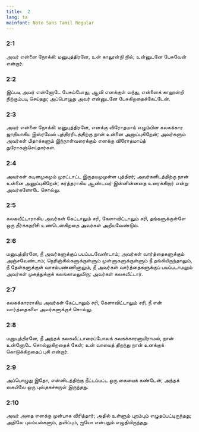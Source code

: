 ```yaml
---
title:  2
lang: ta
mainfont: Noto Sans Tamil Regular
---
```


###  2:1

அவர் என்னை நோக்கி: மனுபுத்திரனே, உன் காலூன்றி நில்; உன்னுடனே பேசுவேன் என்றார்.

###  2:2

இப்படி அவர் என்னோடே பேசும்போது, ஆவி எனக்குள் வந்து, என்னைக் காலூன்றி நிற்கும்படி செய்தது; அப்பொழுது அவர் என்னுடனே பேசுகிறதைக்கேட்டேன்.

###  2:3

அவர் என்னை நோக்கி: மனுபுத்திரனே, எனக்கு விரோதமாய் எழும்பின கலகக்கார ஜாதியாகிய இஸ்ரவேல் புத்திரரிடத்திற்கு நான் உன்னை அனுப்புகிறேன்; அவர்களும் அவர்கள் பிதாக்களும் இந்நாள்வரைக்கும் எனக்கு விரோதமாய்த் துரோகஞ்செய்தார்கள்.

###  2:4

அவர்கள் கடினமுகமும் முரட்டாட்ட இருதயமுமுள்ள புத்திரர்; அவர்களிடத்திற்கு நான் உன்னை அனுப்புகிறேன்; கர்த்தராகிய ஆண்டவர் இன்னின்னதை உரைக்கிறார் என்று அவர்களோடே சொல்லு.

###  2:5

கலகவீட்டாராகிய அவர்கள் கேட்டாலும் சரி, கேளாவிட்டாலும் சரி, தங்களுக்குள்ளே ஒரு தீர்க்கதரிசி உண்டென்கிறதை அவர்கள் அறியவேண்டும்.

###  2:6

மனுபுத்திரனே, நீ அவர்களுக்குப் பயப்படவேண்டாம்; அவர்கள் வார்த்தைகளுக்கும் அஞ்சவேண்டாம்; நெரிஞ்சில்களுக்குள்ளும் முள்ளுகளுக்குள்ளும் நீ தங்கியிருந்தாலும், நீ தேள்களுக்குள் வாசம்பண்ணினாலும், நீ அவர்கள் வார்த்தைகளுக்குப் பயப்படாமலும் அவர்கள் முகத்துக்குக் கலங்காமலுமிரு; அவர்கள் கலகவீட்டார்.

###  2:7

கலகக்காரராகிய அவர்கள் கேட்டாலும் சரி, கேளாவிட்டாலும் சரி, நீ என் வார்த்தைகளை அவர்களுக்குச் சொல்லு.

###  2:8

மனுபுத்திரனே, நீ அந்தக் கலகவீட்டாரைப்போலக் கலகக்காரனாயிராமல், நான் உன்னோடே சொல்லுகிறதைக் கேள்; உன் வாயைத் திறந்து நான் உனக்குக் கொடுக்கிறதைப் புசி என்றார்.

###  2:9

அப்பொழுது இதோ, என்னிடத்திற்கு நீட்டப்பட்ட ஒரு கையைக் கண்டேன்; அந்தக் கையிலே ஒரு புஸ்தகச்சுருள் இருந்தது.

###  2:10

அவர் அதை எனக்கு முன்பாக விரித்தார்; அதில் உள்ளும் புறம்பும் எழுதப்பட்டிருந்தது; அதிலே புலம்பல்களும், தவிப்பும், ஐயோ என்பதும் எழுதியிருந்தது.

